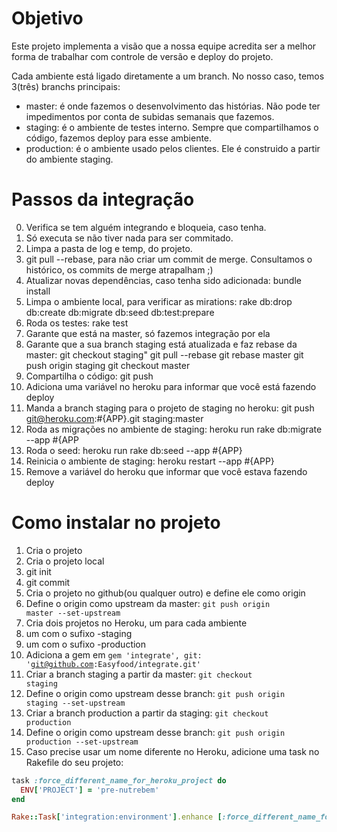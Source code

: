 # Objetivo

Este projeto implementa a visão que a nossa equipe acredita ser a melhor forma de trabalhar com controle de versão e deploy do projeto.

Cada ambiente está ligado diretamente a um branch. No nosso caso, temos 3(três) branchs principais:

 * master: é onde fazemos o desenvolvimento das histórias. Não pode ter impedimentos por conta de subidas semanais que fazemos. 
 * staging: é o ambiente de testes interno. Sempre que compartilhamos o código, fazemos deploy para esse ambiente.
 * production: é o ambiente usado pelos clientes. Ele é construido a partir do ambiente staging.

# Passos da integração

0. Verifica se tem alguém integrando e bloqueia, caso tenha.
1. Só executa se não tiver nada para ser commitado.
2. Limpa a pasta de log e temp, do projeto.
3. git pull --rebase, para não criar um commit de merge. Consultamos o histórico, os commits de merge atrapalham ;)
4. Atualizar novas dependências, caso tenha sido adicionada: bundle install
5. Limpa o ambiente local, para verificar as mirations: rake db:drop db:create db:migrate db:seed db:test:prepare
6. Roda os testes: rake test
7. Garante que está na master, só fazemos integração por ela
8. Garante que a sua branch staging está atualizada e faz rebase da master:
      git checkout staging"
      git pull --rebase
      git rebase master
      git push origin staging
      git checkout master
9. Compartilha o código: git push
10. Adiciona uma variável no heroku para informar que você está fazendo deploy
11. Manda a branch staging para o projeto de staging no heroku: git push git@heroku.com:#{APP}.git staging:master
12. Roda as migrações no ambiente de staging: heroku run rake db:migrate --app #{APP
13. Roda o seed: heroku run rake db:seed --app #{APP}
14. Reinicia o ambiente de staging: heroku restart --app #{APP}
15. Remove a variável do heroku que informar que você estava fazendo deploy

# Como instalar no projeto

1. Cria o projeto
  1. Cria o projeto local
  1. git init
  1. git commit
  1. Cria o projeto no github(ou qualquer outro) e define ele como origin
  1. Define o origin como upstream da master:  <code>git push origin master --set-upstream </code>
  1. Cria dois projetos no Heroku, um para cada ambiente
  1. um com o sufixo -staging
  1. um com o sufixo -production
1. Adiciona a gem em <code>gem 'integrate', git: 'git@github.com:Easyfood/integrate.git'</code>
1. Criar a branch staging a partir da master: <code>git checkout staging</code>
1. Define o origin como upstream desse branch: <code>git push origin staging --set-upstream </code>
1. Criar a branch production a partir da staging: <code>git checkout production</code>
1. Define o origin como upstream desse branch: <code>git push origin production --set-upstream </code>
1. Caso precise usar um nome diferente no Heroku, adicione uma task no Rakefile do seu projeto:
```rake
task :force_different_name_for_heroku_project do
  ENV['PROJECT'] = 'pre-nutrebem'
end

Rake::Task['integration:environment'].enhance [:force_different_name_for_heroku_project]
```
